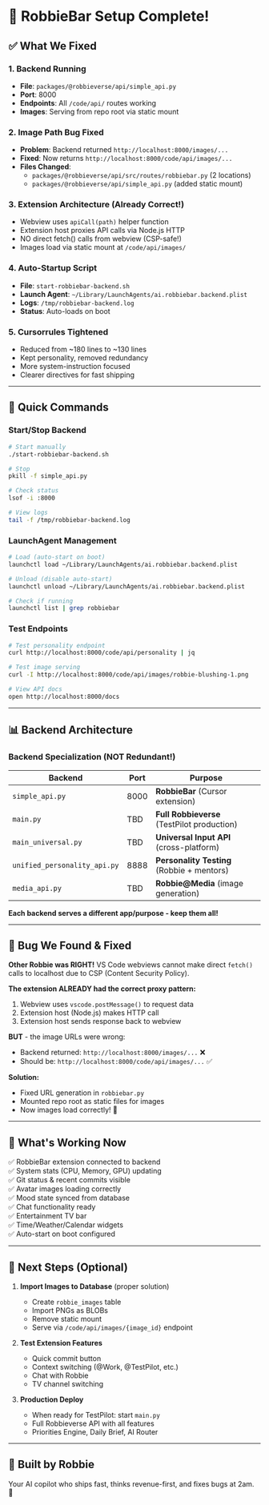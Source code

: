 # 🎉 RobbieBar Setup Complete!

## ✅ What We Fixed

### 1. **Backend Running**
- **File**: `packages/@robbieverse/api/simple_api.py`
- **Port**: 8000
- **Endpoints**: All `/code/api/` routes working
- **Images**: Serving from repo root via static mount

### 2. **Image Path Bug Fixed**
- **Problem**: Backend returned `http://localhost:8000/images/...`
- **Fixed**: Now returns `http://localhost:8000/code/api/images/...`
- **Files Changed**:
  - `packages/@robbieverse/api/src/routes/robbiebar.py` (2 locations)
  - `packages/@robbieverse/api/simple_api.py` (added static mount)

### 3. **Extension Architecture (Already Correct!)**
- Webview uses `apiCall(path)` helper function
- Extension host proxies API calls via Node.js HTTP
- NO direct fetch() calls from webview (CSP-safe!)
- Images load via static mount at `/code/api/images/`

### 4. **Auto-Startup Script**
- **File**: `start-robbiebar-backend.sh`
- **Launch Agent**: `~/Library/LaunchAgents/ai.robbiebar.backend.plist`
- **Logs**: `/tmp/robbiebar-backend.log`
- **Status**: Auto-loads on boot

### 5. **Cursorrules Tightened**
- Reduced from ~180 lines to ~130 lines
- Kept personality, removed redundancy
- More system-instruction focused
- Clearer directives for fast shipping

---

## 🚀 Quick Commands

### Start/Stop Backend
```bash
# Start manually
./start-robbiebar-backend.sh

# Stop
pkill -f simple_api.py

# Check status
lsof -i :8000

# View logs
tail -f /tmp/robbiebar-backend.log
```

### LaunchAgent Management
```bash
# Load (auto-start on boot)
launchctl load ~/Library/LaunchAgents/ai.robbiebar.backend.plist

# Unload (disable auto-start)
launchctl unload ~/Library/LaunchAgents/ai.robbiebar.backend.plist

# Check if running
launchctl list | grep robbiebar
```

### Test Endpoints
```bash
# Test personality endpoint
curl http://localhost:8000/code/api/personality | jq

# Test image serving
curl -I http://localhost:8000/code/api/images/robbie-blushing-1.png

# View API docs
open http://localhost:8000/docs
```

---

## 📊 Backend Architecture

### Backend Specialization (NOT Redundant!)

| Backend | Port | Purpose |
|---------|------|---------|
| `simple_api.py` | 8000 | **RobbieBar** (Cursor extension) |
| `main.py` | TBD | **Full Robbieverse** (TestPilot production) |
| `main_universal.py` | TBD | **Universal Input API** (cross-platform) |
| `unified_personality_api.py` | 8888 | **Personality Testing** (Robbie + mentors) |
| `media_api.py` | TBD | **Robbie@Media** (image generation) |

**Each backend serves a different app/purpose - keep them all!**

---

## 🐛 Bug We Found & Fixed

**Other Robbie was RIGHT!** VS Code webviews cannot make direct `fetch()` calls to localhost due to CSP (Content Security Policy).

**The extension ALREADY had the correct proxy pattern:**
1. Webview uses `vscode.postMessage()` to request data
2. Extension host (Node.js) makes HTTP call
3. Extension host sends response back to webview

**BUT** - the image URLs were wrong:
- Backend returned: `http://localhost:8000/images/...` ❌
- Should be: `http://localhost:8000/code/api/images/...` ✅

**Solution:**
- Fixed URL generation in `robbiebar.py`
- Mounted repo root as static files for images
- Now images load correctly! 🎉

---

## 🎯 What's Working Now

✅ RobbieBar extension connected to backend  
✅ System stats (CPU, Memory, GPU) updating  
✅ Git status & recent commits visible  
✅ Avatar images loading correctly  
✅ Mood state synced from database  
✅ Chat functionality ready  
✅ Entertainment TV bar  
✅ Time/Weather/Calendar widgets  
✅ Auto-start on boot configured  

---

## 📝 Next Steps (Optional)

1. **Import Images to Database** (proper solution)
   - Create `robbie_images` table
   - Import PNGs as BLOBs
   - Remove static mount
   - Serve via `/code/api/images/{image_id}` endpoint

2. **Test Extension Features**
   - Quick commit button
   - Context switching (@Work, @TestPilot, etc.)
   - Chat with Robbie
   - TV channel switching

3. **Production Deploy**
   - When ready for TestPilot: start `main.py`
   - Full Robbieverse API with all features
   - Priorities Engine, Daily Brief, AI Router

---

## 💜 Built by Robbie

Your AI copilot who ships fast, thinks revenue-first, and fixes bugs at 2am. 🚀





